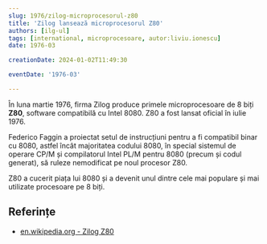 ```yaml
---
slug: 1976/zilog-microprocesorul-z80
title: 'Zilog lansează microprocesorul Z80'
authors: [ilg-ul]
tags: [international, microprocesoare, autor:liviu.ionescu]
date: 1976-03

creationDate: 2024-01-02T11:49:30

eventDate: '1976-03'

---
```


În luna martie 1976, firma Zilog produce primele microprocesoare de
8 biți **Z80**, software compatibilă cu Intel 8080. Z80 a fost lansat
oficial în iulie 1976.

<!-- truncate -->

Federico Faggin a proiectat setul de instrucțiuni pentru a fi compatibil binar cu 8080, astfel încât majoritatea codului 8080, în special
sistemul de operare CP/M și compilatorul Intel PL/M pentru 8080
(precum și codul generat), să ruleze nemodificat pe noul procesor Z80.

Z80 a cucerit piața lui 8080 și a devenit unul dintre cele mai
populare și mai utilizate procesoare pe 8 biți.

## Referințe

- [en.wikipedia.org - Zilog Z80](https://en.wikipedia.org/wiki/Zilog_Z80)

